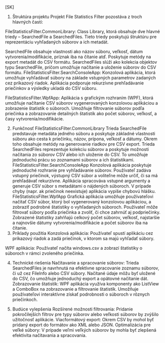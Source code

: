 [SK]
1. Štruktúra projektu
Projekt File Statistics Filter pozostáva z troch hlavných častí:

FileStatisticsFilter.CommonLibrary: Class Library, ktorá obsahuje dve hlavné triedy – SearchedFile a SearchedFiles. Tieto triedy poskytujú štruktúru pre reprezentáciu vyhľadaných súborov a ich metadát.

SearchedFile obsahuje vlastnosti ako názov súboru, veľkosť, dátum vytvorenia/modifikácie, príznak iba na čítanie atď. Poskytuje metódy na export metadát do CSV formátu.
SearchedFiles slúži ako kolekcia objektov typu SearchedFile, pričom umožňuje načítanie a uloženie súborov do CSV formátu.
FileStatisticsFilter.SearchConsoleApp: Konzolová aplikácia, ktorá umožňuje vyhľadávať súbory na základe vstupných parametrov zadaných cez príkazový riadok. Aplikácia podporuje rekurzívne prehľadávanie priečinkov a výsledky ukladá do CSV súboru.

FileStatisticsFilter.WpfApp: Aplikácia s grafickým rozhraním (WPF), ktorá umožňuje načítanie CSV súborov vygenerovaných konzolovou aplikáciou a zobrazenie štatistík o súboroch. Umožňuje filtrovanie súborov podľa priečinka a zobrazovanie detailných štatistík ako počet súborov, veľkosť, a časy vytvorenia/modifikácie.

2. Funkčnosť
FileStatisticsFilter.CommonLibrary
Trieda SearchedFile predstavuje metadáta jedného súboru a poskytuje základné vlastnosti súboru ako cesta k priečinku, názov, prípona, veľkosť a dátumy. Okrem toho obsahuje metódy na generovanie riadkov pre CSV export.
Trieda SearchedFiles reprezentuje kolekciu súborov a poskytuje možnosti načítania zo súborov CSV alebo ich uloženie do CSV. To umožňuje jednoduchú prácu so zoznamami súborov a ich štatistikami.
FileStatisticsFilter.SearchConsoleApp
Konzolová aplikácia poskytuje jednoduché rozhranie pre vyhľadávanie súborov. Používateľ zadáva vstupný priečinok, výstupný CSV súbor a voliteľne môže určiť, či sa má prehľadávať rekurzívne.
Aplikácia spracováva vstupné argumenty a generuje CSV súbor s metadátami o nájdených súboroch.
V prípade chyby (napr. ak priečinok neexistuje) aplikácia vypíše chybovú hlášku.
FileStatisticsFilter.WpfApp
Grafická aplikácia umožňuje používateľovi načítať CSV súbor, ktorý bol vygenerovaný konzolovou aplikáciou, a zobraziť podrobné štatistiky o vyhľadaných súboroch.
Používateľ môže filtrovať súbory podľa priečinka a zvoliť, či chce zahrnúť aj podpriečinky.
Zobrazené štatistiky zahŕňajú celkový počet súborov, veľkosť, najstaršie a najnovšie dátumy vytvorenia/modifikácie a počet súborov iba na čítanie.
3. Príklady použitia
Konzolová aplikácia: Používateľ spustí aplikáciu cez príkazový riadok a zadá priečinok, v ktorom sa majú vyhľadať súbory.

WPF aplikácia: Používateľ načíta windows.csv a zobrazí štatistiky o súboroch v rámci zvoleného priečinka.

4. Technické riešenia
Načítavanie a spracovanie súborov: Trieda SearchedFiles je navrhnutá na efektívne spracovanie zoznamu súborov, či už cez FileInfo alebo CSV súbory. Načítané údaje môžu byť uložené do CSV, čo umožňuje jednoduchý export a opätovné načítanie dát.
Zobrazovanie štatistík: WPF aplikácia využíva komponenty ako ListView a ComboBox na zobrazovanie a filtrovanie štatistík. Umožňuje používateľovi interaktívne získať podrobnosti o súboroch v rôznych priečinkoch.

5. Budúce vylepšenia
Rozšírené možnosti filtrovania: Pridanie pokročilejších filtrov pre typy súborov alebo veľkosti súborov by zvýšilo užitočnosť aplikácie.
Viacformátový export: Okrem CSV by mohol byť pridaný export do formátov ako XML alebo JSON.
Optimalizácia pre veľké súbory: V prípade veľmi veľkých súborov by mohla byť zlepšená efektivita načítavania a spracovania.
